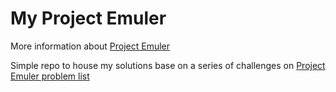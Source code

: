 # My Project Emuler

More information about [Project Emuler](https://projecteuler.net/about)

Simple repo to house my solutions base on a series of challenges on [Project Emuler problem list](https://projecteuler.net/archives)
